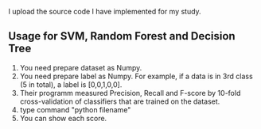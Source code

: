 I upload the source code I have implemented for my study.

Usage for SVM, Random Forest and Decision Tree
---
1. You need prepare dataset as Numpy.
2. You need prepare label as Numpy. For example, if a data is in 3rd class (5 in total), a label is [0,0,1,0,0].
3. Their programm measured Precision, Recall and F-score by 10-fold cross-validation of classifiers that are trained on the dataset.
4. type command "python filename"
5. You can show each score.

